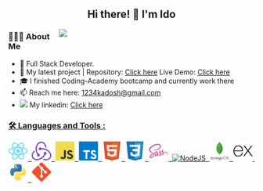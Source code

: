 
<h2 align="center"> Hi there! 👋 I'm Ido</h2>

  
<img  align="right" src="https://media.giphy.com/media/1C8bHHJturSx2/giphy.gif" width="400"/>

<h3>👨🏻‍💻 About Me</h3>
<ul>
  <li>💼   Full Stack Developer.</li>
  <li>🌱   My latest project | Repository: <a href="https://github.com/stavTo/Sunday">Click here</a> Live Demo: <a href="https://sunday-twm1.onrender.com/">Click here</a></li>
  <li>🎓  I finished Coding-Academy bootcamp and currently work there </li>
  <li>📫 Reach me here: <a target="_blank" rel="noopener noreferrer" href="https://mail.google.com/mail/u/0/?fs=1&tf=cm&source=mailto&to=1234kadosh@gmail.com">1234kadosh@gmail.com</a></li>
  <li><img width="20" src="https://img.icons8.com/fluent/48/4a90e2/linkedin.png"/> My linkedin: <a href="https://www.linkedin.com/in/ido-kadosh-717729252/">Click here</li>
</ul>




### :hammer_and_wrench: Languages and Tools :
<div>
  <img src="https://github.com/devicons/devicon/blob/master/icons/react/react-original.svg" title="React" alt="React" width="40" height="40"/>&nbsp;
  <img src="https://github.com/devicons/devicon/blob/master/icons/redux/redux-original.svg" title="Redux" alt="Redux " width="40" height="40"/>&nbsp;
  <img src="https://github.com/devicons/devicon/blob/master/icons/javascript/javascript-original.svg" title="JavaScript" alt="JavaScript" width="40" height="40"/>&nbsp;
  <img src="https://github.com/devicons/devicon/blob/master/icons/typescript/typescript-original.svg" title="TypeScript" alt="TypeScript" width="40" height="40"/>&nbsp;
  <img src="https://github.com/devicons/devicon/blob/master/icons/html5/html5-original.svg" title="HTML" alt="HTML" width="40" height="40"/>&nbsp;
  <img src="https://github.com/devicons/devicon/blob/master/icons/css3/css3-original.svg" title="CSS" alt="CSS" width="40" height="40"/>&nbsp;
  <img src="https://github.com/devicons/devicon/blob/master/icons/sass/sass-original.svg" title="SCSS" alt="SASS" width="40" height="40"/>&nbsp;
  <img src="https://camo.githubusercontent.com/03899ca15bc7682cad570e2638be85926777122dce4b90151d5efc897660d5cd/68747470733a2f2f696d672e69636f6e73382e636f6d2f636f6c6f722f34382f3030303030302f6e6f64656a732e706e67" title="NodeJS" alt="NodeJS" width="40" height="40"/>&nbsp;
  <img src="https://github.com/devicons/devicon/blob/master/icons/mongodb/mongodb-original-wordmark.svg" title="mongoDB" alt="mongoDB" width="40" height="40"/>&nbsp;
  <img src="https://github.com/devicons/devicon/blob/master/icons/express/express-original.svg" title="Express" alt="Express" width="40" height="40"/>&nbsp;
  <img src="https://github.com/devicons/devicon/blob/master/icons/python/python-original.svg" title="Python" alt="Python" width="40" height="40"/>&nbsp;
  <img src="https://github.com/devicons/devicon/blob/master/icons/git/git-original.svg" title="Git" **alt="Git" width="40" height="40"/>
</div>

</br>

